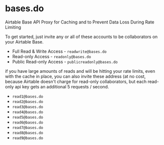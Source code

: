 # bases.do
Airtable Base API Proxy for Caching and to Prevent Data Loss During Rate Limiting

To get started, just invite any or all of these accounts to be collaborators on your Airtable Base.
- Full Read & Write Access - `readwrite@bases.do`
- Read-only Access - `readonly@bases.do`
- Public Read-only Access - `publicreadonly@bases.do` 

if you have large amounts of reads and will be hitting your rate limits, even with the cache in place, you can also invite these address (at no cost, because Airtable doesn't charge for read-only collaborators, but each read-only api key gets an additional 5 requests / second.

- `read1@bases.do`
- `read2@bases.do`
- `read3@bases.do`
- `read4@bases.do`
- `read5@bases.do`
- `read6@bases.do`
- `read7@bases.do`
- `read8@bases.do`
- `read9@bases.do`

